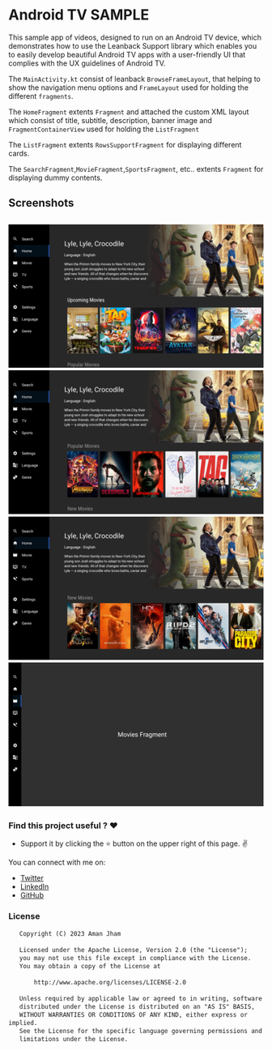Android TV SAMPLE
==================

This sample app of videos, designed to run on an Android TV device, which demonstrates how to use the Leanback Support library which enables you to easily develop beautiful Android TV apps with a user-friendly UI that complies with the UX guidelines of Android TV.

The `MainActivity.kt` consist of leanback `BrowseFrameLayout`, that helping to show the navigation menu options and `FrameLayout` used for holding the different `fragments`.

The `HomeFragment` extents `Fragment` and attached the custom XML layout which consist of title, subtitle, description, banner image and `FragmentContainerView` used for holding the `ListFragment`

The `ListFragment` extents `RowsSupportFragment` for displaying different cards.

The `SearchFragment`,`MovieFragment`,`SportsFragment`, etc.. extents `Fragment` for displaying dummy contents.

## Screenshots

![Image2](screenshots/1.png)
![Image2](screenshots/2.png)
![Image3](screenshots/3.png)
![Image4](screenshots/4.png)
- 
### Find this project useful ? :heart:

* Support it by clicking the :star: button on the upper right of this page. :v:


You can connect with me on:

- [Twitter](https://twitter.com/AMANJHAM)
- [LinkedIn](https://www.linkedin.com/in/aman-jham-9436276a/)
- [GitHub](https://github.com/aman-jham)

### License

```
   Copyright (C) 2023 Aman Jham

   Licensed under the Apache License, Version 2.0 (the "License");
   you may not use this file except in compliance with the License.
   You may obtain a copy of the License at

       http://www.apache.org/licenses/LICENSE-2.0

   Unless required by applicable law or agreed to in writing, software
   distributed under the License is distributed on an "AS IS" BASIS,
   WITHOUT WARRANTIES OR CONDITIONS OF ANY KIND, either express or implied.
   See the License for the specific language governing permissions and
   limitations under the License.
```